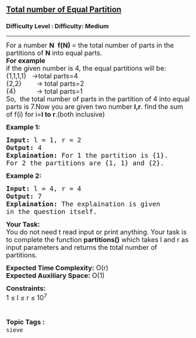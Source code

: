 <h2><a href="https://www.geeksforgeeks.org/problems/total-number-of-equal-partition0022/1?page=26&difficulty=Medium&status=unsolved&sortBy=accuracy">Total number of Equal Partition</a></h2><h3>Difficulty Level : Difficulty: Medium</h3><hr><div class="problems_problem_content__Xm_eO"><p><span style="font-size: 18px;">For a number&nbsp;<strong>N&nbsp;</strong>&nbsp;<strong>f(N)&nbsp;</strong>=&nbsp;the&nbsp;total number of parts in the partitions of&nbsp;<strong>N</strong>&nbsp;into equal parts.</span><br><span style="font-size: 18px;"><strong>For example</strong><br>if the given number is 4, the&nbsp;equal partitions will be:<br>{1,1,1,1} &nbsp; -&gt;total parts=4<br>{2,2} &nbsp; &nbsp; &nbsp; &nbsp;-&gt; total parts=2<br>{4} &nbsp; &nbsp; &nbsp; &nbsp; &nbsp;&nbsp;-&gt; total parts=1<br>So, &nbsp;the total number of parts in the partition of 4 into equal parts is 7.Now you are given two number <strong>l,r</strong>. find the sum of f(i) for i=<strong>l to r</strong>.(both inclusive)</span></p>
<p><strong><span style="font-size: 18px;">Example 1:</span></strong></p>
<pre><span style="font-size: 18px;"><strong>Input:</strong> l = 1, r = 2
<strong>Output:</strong> 4
<strong>Explaination:</strong> For 1 the partition is {1}. 
For 2 the partitions are {1, 1} and {2}.</span></pre>
<p><strong><span style="font-size: 18px;">Example 2:</span></strong></p>
<pre><span style="font-size: 18px;"><strong>Input:</strong> l = 4, r = 4
<strong>Output:</strong> 7
<strong>Explaination:</strong> The explaination is given 
in the question itself.</span></pre>
<p><span style="font-size: 18px;"><strong>Your Task:</strong><br>You do not need t read input or print anything. Your task is to complete the function <strong>partitions()</strong> which takes l and r as input parameters and returns the total number of partitions.</span></p>
<p><span style="font-size: 18px;"><strong>Expected Time Complexity:</strong> O(r)<br><strong>Expected Auxiliary Space:</strong> O(1)</span></p>
<p><span style="font-size: 18px;"><strong>Constraints:</strong><br>1 ≤ l ≤ r ≤ 10<sup>7</sup>&nbsp; &nbsp;</span></p></div><br><p><span style=font-size:18px><strong>Topic Tags : </strong><br><code>sieve</code>&nbsp;